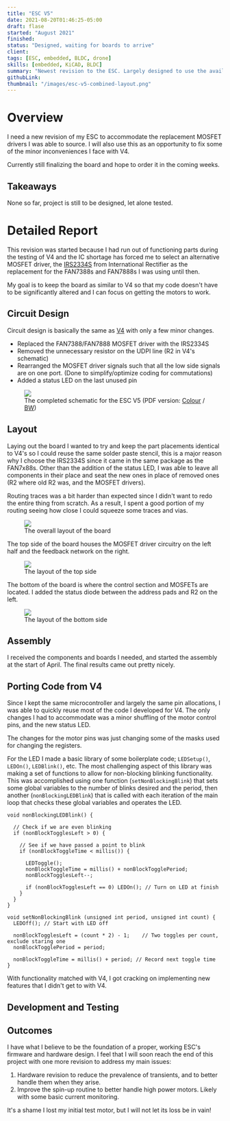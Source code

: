 ```yaml
---
title: "ESC V5"
date: 2021-08-20T01:46:25-05:00
draft: flase
started: "August 2021"
finished:
status: "Designed, waiting for boards to arrive"
client:
tags: [ESC, embedded, BLDC, drone]
skills: [embedded, KiCAD, BLDC]
summary: "Newest revision to the ESC. Largely designed to use the available MOSFET drivers."
githubLink:
thumbnail: "/images/esc-v5-combined-layout.png"
---
```


# Overview

I need a new revision of my ESC to accommodate the replacement MOSFET drivers I was able to source. I will also use this as 
an opportunity to fix some of the minor inconveniences I face with V4.

Currently still finalizing the board and hope to order it in the coming weeks.

## Takeaways

None so far, project is still to be designed, let alone tested.

# Detailed Report

This revision was started because I had run out of functioning parts during the testing of V4 and the IC shortage has forced 
me to select an alternative MOSFET driver, the [IRS2334S](https://www.mouser.ca/datasheet/2/196/Infineon-IRS2334-DataSheet-v01_00-EN-1228568.pdf) 
from International Rectifier as the replacement for the FAN7388s and FAN7888s I was using until then.

My goal is to keep the board as similar to V4 so that my code doesn't have to be significantly altered and I can focus on 
getting the motors to work.

## Circuit Design

Circuit design is basically the same as [V4](../esc-v4/#circuit-design) with only a few minor changes.

- Replaced the FAN7388/FAN7888 MOSFET driver with the IRS2334S
- Removed the unnecessary resistor on the UDPI line (R2 in V4's schematic)
- Rearranged the MOSFET driver signals such that all the low side signals are on one port. (Done to simplify/optimize coding for commutations)
- Added a status LED on the last unused pin

<figure>
<img src="/images/esc-v5-schematic.svg">
<figcaption>The completed schematic for the ESC V5 (PDF version: <a href="/pdf/ESC_V5.pdf">Colour</a> / <a href="/pdf/ESC_V5_BW.pdf">BW</a>)</figcaption>
</figure>

## Layout

Laying out the board I wanted to try and keep the part placements identical to V4's so I could reuse the same solder paste 
stencil, this is a major reason why I choose the IRS2334S since it came in the same package as the FAN7x88s. Other than the 
addition of the status LED, I was able to leave all components in their place and seat the new ones in place of removed ones 
(R2 where old R2 was, and the MOSFET drivers).

Routing traces was a bit harder than expected since I didn't want to redo the entire thing from scratch. As a result, I 
spent a good portion of my routing seeing how close I could squeeze some traces and vias.

<figure>
<img src="/images/esc-v5-combined-layout.png">
<figcaption>The overall layout of the board</figcaption>
</figure>

The top side of the board houses the MOSFET driver circuitry on the left half and the feedback network on the right.

<figure>
<img src="/images/esc-v5-top-layout.png">
<figcaption>The layout of the top side</figcaption>
</figure>

The bottom of the board is where the control section and MOSFETs are located. I added the status diode between the address 
pads and R2 on the left.

<figure>
<img src="/images/esc-v5-bottom-layout.png">
<figcaption>The layout of the bottom side</figcaption>
</figure>

## Assembly

I received the components and boards I needed, and started the assembly at the start of April. The final results came out 
pretty nicely.

## Porting Code from V4

Since I kept the same microcontroller and largely the same pin allocations, I was able to quickly reuse most of the code I 
developed for V4. The only changes I had to accommodate was a minor shuffling of the motor control pins, and the new status 
LED.

The changes for the motor pins was just changing some of the masks used for changing the registers.

For the LED I made a basic library of some boilerplate code; `LEDSetup()`, `LEDOn()`, `LEDBlink()`, etc. The most 
challenging aspect of this library was making a set of functions to allow for non-blocking blinking functionality. This was 
accomplished using one function (`setNonBlockingBlink`) that sets some global variables to the number of blinks desired and 
the period, then another (`nonBlockingLEDBlink`) that is called with each iteration of the main loop that checks these 
global variables and operates the LED.

```
void nonBlockingLEDBlink() {

  // Check if we are even blinking
  if (nonBlockTogglesLeft > 0) {

    // See if we have passed a point to blink
    if (nonBlockToggleTime < millis()) {

      LEDToggle();
      nonBlockToggleTime = millis() + nonBlockTogglePeriod;
      nonBlockTogglesLeft--;

      if (nonBlockTogglesLeft == 0) LEDOn(); // Turn on LED at finish
    }
  }
}

void setNonBlockingBlink (unsigned int period, unsigned int count) {
  LEDOff(); // Start with LED off

  nonBlockTogglesLeft = (count * 2) - 1; 	// Two toggles per count, exclude staring one
  nonBlockTogglePeriod = period;

  nonBlockToggleTime = millis() + period; // Record next toggle time
}
```

With functionality matched with V4, I got cracking on implementing new features that I didn't get to with V4.

## Development and Testing



## Outcomes

I have what I believe to be the foundation of a proper, working ESC's firmware and hardware design. I feel that I will soon 
reach the end of this project with one more revision to address my main issues:

1. Hardware revision to reduce the prevalence of transients, and to better handle them when they arise.
2. Improve the spin-up routine to better handle high power motors. Likely with some basic current monitoring.

It's a shame I lost my initial test motor, but I will not let its loss be in vain!
